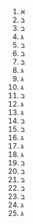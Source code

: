 1. א
2. ב
3. ב
4. ג
5. ב
6. ב
7. ב
8. ג
9. ג
10. ג
11. ב
12. ג
13. ג
14. ב
15. ב
16. ג
17. ג
18. ג
19. ב
20. ב
21. ב
22. ב
23. ב
24. ג
25. ג
